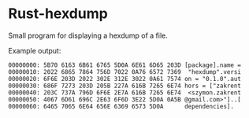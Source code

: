 # Rust-hexdump
Small program for displaying a hexdump of a file.

Example output:
```
00000000: 5B70 6163 6B61 6765 5D0A 6E61 6D65 203D [package].name =
00000010: 2022 6865 7864 756D 7022 0A76 6572 7369  "hexdump".versi
00000020: 6F6E 203D 2022 302E 312E 3022 0A61 7574 on = "0.1.0".aut
00000030: 686F 7273 203D 205B 227A 616B 7265 6E74 hors = ["zakrent
00000040: 203C 737A 796D 6F6E 2E7A 616B 7265 6E74  <szymon.zakrent
00000050: 4067 6D61 696C 2E63 6F6D 3E22 5D0A 0A5B @gmail.com>"]..[
00000060: 6465 7065 6E64 656E 6369 6573 5D0A      dependencies].
```

